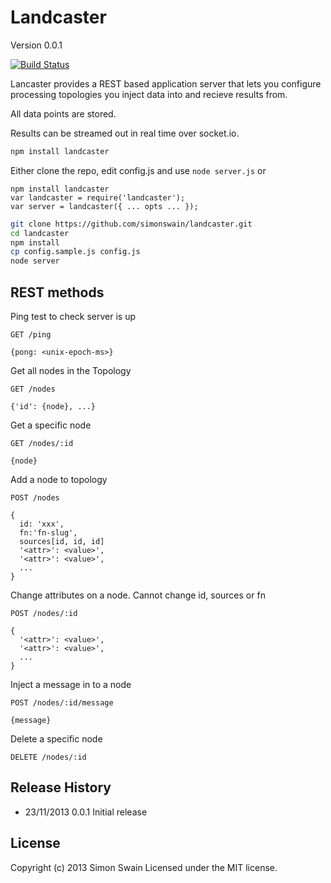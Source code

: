 # Landcaster

Version 0.0.1

[![Build Status](https://travis-ci.org/simonswain/landcaster.png)](https://travis-ci.org/simonswain/landcaster)

Lancaster provides a REST based application server that lets you
configure processing topologies you inject data into and recieve
results from. 

All data points are stored. 

Results can be streamed out in real time over socket.io.

```bash
npm install landcaster
```

Either clone the repo, edit config.js and use `node server.js` or

```
npm install landcaster
var landcaster = require('landcaster');
var server = landcaster({ ... opts ... });
```

```bash
git clone https://github.com/simonswain/landcaster.git
cd landcaster
npm install
cp config.sample.js config.js
node server
```

## REST methods

Ping test to check server is up
```
GET /ping

{pong: <unix-epoch-ms>}
```


Get all nodes in the Topology
```
GET /nodes

{'id': {node}, ...}
```

Get a specific node
```
GET /nodes/:id

{node}
```

Add a node to topology
```
POST /nodes

{
  id: 'xxx', 
  fn:'fn-slug', 
  sources[id, id, id]
  '<attr>': <value>',
  '<attr>': <value>',
  ...
}
```

Change attributes on a node. Cannot change id, sources or fn
```
POST /nodes/:id

{
  '<attr>': <value>',
  '<attr>': <value>',
  ...
}
```

Inject a message in to a node
```
POST /nodes/:id/message
     
{message}
```

Delete a specific node
```
DELETE /nodes/:id
```



## Release History

* 23/11/2013 0.0.1 Initial release

## License
Copyright (c) 2013 Simon Swain
Licensed under the MIT license.
